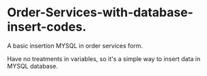 # Order-Services-with-database-insert-codes.
A basic insertion MYSQL in order services form. 

Have no treatments in variables, so it's a simple way to insert data in MYSQL database.

